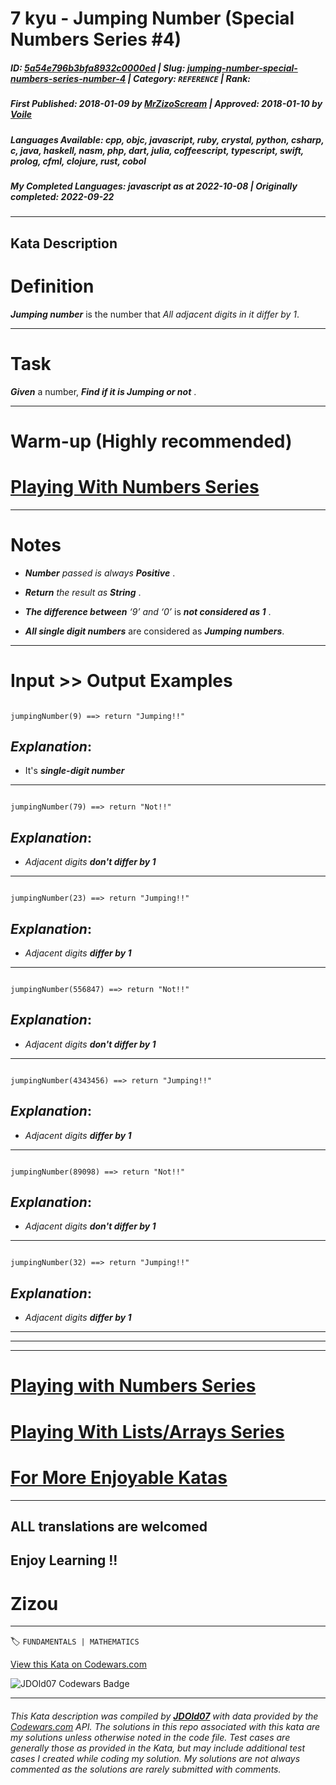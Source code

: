 # 7 kyu - Jumping  Number (Special Numbers Series  #4)

##### **ID**: [5a54e796b3bfa8932c0000ed](https://www.codewars.com/kata/5a54e796b3bfa8932c0000ed) | **Slug**: [jumping-number-special-numbers-series-number-4](https://www.codewars.com/kata/5a54e796b3bfa8932c0000ed) | **Category**: `REFERENCE` | **Rank**: <span style="color:white">7 kyu</span>

##### **First Published**: 2018-01-09 ***by*** [MrZizoScream](https://www.codewars.com/users/MrZizoScream) | **Approved**: 2018-01-10 ***by*** [Voile](https://www.codewars.com/users/Voile)

##### **Languages Available**: cpp, objc, javascript, ruby, crystal, python, csharp, c, java, haskell, nasm, php, dart, julia, coffeescript, typescript, swift, prolog, cfml, clojure, rust, cobol

##### **My Completed Languages**: javascript ***as at*** 2022-10-08 | **Originally completed**: 2022-09-22

---

## Kata Description


# Definition



**_Jumping number_** is the number that *All adjacent digits in it differ by 1*.



____



# Task



**_Given_** a number, **_Find if it is Jumping or not_** . 

____



# Warm-up (Highly recommended)



# [Playing With Numbers Series](https://www.codewars.com/collections/playing-with-numbers)

___



# Notes 



* **_Number_** *passed is always*  **_Positive_** .



* **_Return_** *the result as* **_String_** . 



* **_The difference between_** *‘9’ and ‘0’* is **_not considered as 1_** . 



* **_All single digit numbers_** are considered as **_Jumping numbers_**. 

___



# Input >> Output Examples



```

jumpingNumber(9) ==> return "Jumping!!"

```

## **_Explanation_**:



* It's  **_single-digit number_** 

___



```

jumpingNumber(79) ==> return "Not!!"

```



## **_Explanation_**:



* *Adjacent digits* **_don't differ by 1_**

___



```

jumpingNumber(23) ==> return "Jumping!!"

```



## **_Explanation_**:



* *Adjacent digits* **_differ by 1_**

___



```

jumpingNumber(556847) ==> return "Not!!"

```



## **_Explanation_**:



* *Adjacent digits* **_don't differ by 1_**

___



```

jumpingNumber(4343456) ==> return "Jumping!!"

```



## **_Explanation_**:



* *Adjacent digits* **_differ by 1_**

___



```

jumpingNumber(89098) ==> return "Not!!"

```



## **_Explanation_**:



* *Adjacent digits* **_don't differ by 1_**

___



```

jumpingNumber(32) ==> return "Jumping!!"

```



## **_Explanation_**:



* *Adjacent digits* **_differ by 1_**

___

___

___



# [Playing with Numbers Series](https://www.codewars.com/collections/playing-with-numbers)



# [Playing With Lists/Arrays Series](https://www.codewars.com/collections/playing-with-lists-slash-arrays)



# [For More Enjoyable Katas](http://www.codewars.com/users/MrZizoScream/authored)

___



## ALL translations are welcomed



## Enjoy Learning !!

# Zizou



---


🏷 `FUNDAMENTALS | MATHEMATICS`


[View this Kata on Codewars.com](https://www.codewars.com/kata/5a54e796b3bfa8932c0000ed)

![](https://www.codewars.com/users/jdold07/badges/large "JDOld07 Codewars Badge")

---

###### *This Kata description was compiled by [**JDOld07**](https://tpstech.dev) with data provided by the [Codewars.com](https://www.codewars.com) API.  The solutions in this repo associated with this kata are my solutions unless otherwise noted in the code file.  Test cases are generally those as provided in the Kata, but may include additional test cases I created while coding my solution.  My solutions are not always commented as the solutions are rarely submitted with comments.*
